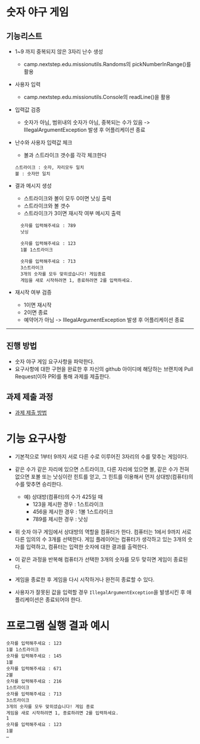 # 숫자 야구 게임


## 기능리스트
+ 1~9 까지 중복되지 않은 3자리 난수 생성 
  * camp.nextstep.edu.missionutils.Randoms의 pickNumberInRange()를 활용   
   
     
+ 사용자 입력 
  * camp.nextstep.edu.missionutils.Console의 readLine()을 활용   
   
     
+ 입력값 검증 
  * 숫자가 아님, 범위내의 숫자가 아님, 중복되는 수가 있음 -> IllegalArgumentException 발생 후 어플리케이션 종료
   

+ 난수와 사용자 입력값 체크
  * 볼과 스트라이크 갯수를 각각 체크한다
  ```
  스트라이크 : 숫자, 자리모두 일치
  볼 : 숫자만 일치
  ```   
  
+ 결과 메시지 생성
  * 스트라이크와 볼이 모두 0이면 낫싱 출력
  * 스트라이크와 볼 갯수
  * 스트라이크가 3이면 재시작 여부 메시지 출력
  ```
    숫자를 입력해주세요 : 789
    낫싱
  
    숫자를 입력해주세요 : 123
    1볼 1스트라이크
  
    숫자를 입력해주세요 : 713
    3스트라이크
    3개의 숫자를 모두 맞히셨습니다! 게임종료
    게임을 새로 시작하려면 1, 종료하려면 2를 입력하세요.
  ``` 

+ 재시작 여부 검증 
  * 1이면 재시작
  * 2이면 종료
  * 예약어가 아님 -> IllegalArgumentException 발생 후 어플리케이션 종료

------------------------------------------------------------------------------------------------

## 진행 방법
* 숫자 야구 게임 요구사항을 파악한다.
* 요구사항에 대한 구현을 완료한 후 자신의 github 아이디에 해당하는 브랜치에 Pull Request(이하 PR)를 통해 과제를 제출한다.

## 과제 제출 과정
* [과제 제출 방법](https://github.com/next-step/nextstep-docs/tree/master/precourse)

# 기능 요구사항

* 기본적으로 1부터 9까지 서로 다른 수로 이루어진 3자리의 수를 맞추는 게임이다.

* 같은 수가 같은 자리에 있으면 스트라이크, 다른 자리에 있으면 볼, 같은 수가 전혀 없으면 포볼 또는 낫싱이란 힌트를 얻고, 그 힌트를 이용해서 먼저 상대방(컴퓨터)의 수를 맞추면 승리한다.
    + 예) 상대방(컴퓨터)의 수가 425일 때
        - 123을 제시한 경우 : 1스트라이크
        - 456을 제시한 경우 : 1볼 1스트라이크
        - 789를 제시한 경우 : 낫싱
* 위 숫자 야구 게임에서 상대방의 역할을 컴퓨터가 한다. 컴퓨터는 1에서 9까지 서로 다른 임의의 수 3개를 선택한다. 게임 플레이어는 컴퓨터가 생각하고 있는 3개의 숫자를 입력하고, 컴퓨터는 입력한 숫자에 대한 결과를 출력한다.
* 이 같은 과정을 반복해 컴퓨터가 선택한 3개의 숫자를 모두 맞히면 게임이 종료된다.
* 게임을 종료한 후 게임을 다시 시작하거나 완전히 종료할 수 있다.
* 사용자가 잘못된 값을 입력할 경우 `IllegalArgumentException`을 발생시킨 후 애플리케이션은 종료되어야 한다.

# 프로그램 실행 결과 예시

```
숫자를 입력해주세요 : 123
1볼 1스트라이크
숫자를 입력해주세요 : 145
1볼 
숫자를 입력해주세요 : 671
2볼 
숫자를 입력해주세요 : 216
1스트라이크 
숫자를 입력해주세요 : 713
3스트라이크 
3개의 숫자를 모두 맞히셨습니다! 게임 종료
게임을 새로 시작하려면 1, 종료하려면 2를 입력하세요.
1
숫자를 입력해주세요 : 123
1볼
… 
```